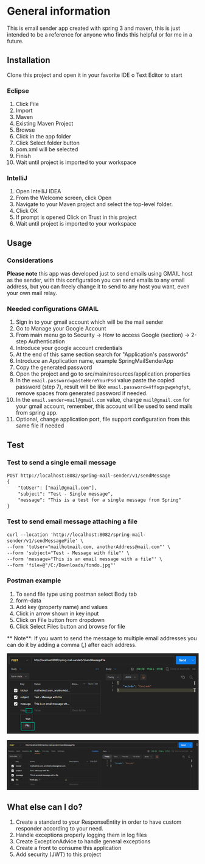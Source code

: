 # General information

This is email sender app created with spring 3 and maven, this is just intended to be a reference for anyone who finds this helpful or for me in a future.

## Installation

Clone this project and open it in your favorite IDE o Text Editor to start

### Eclipse
1. Click File
2. Import
3. Maven
4. Existing Maven Project
5. Browse
6. Click in the app folder
7. Click Select folder button
8. pom.xml will be selected
9. Finish
10. Wait until project is imported to your workspace

### IntelliJ

1. Open IntelliJ IDEA
2. From the Welcome screen, click Open
3. Navigate to your Maven project and select the top-level folder.
4. Click OK
5. If prompt is opened Click on Trust in this project
10. Wait until project is imported to your workspace

## Usage

### Considerations

**Please note** this app was developed just to send emails using GMAIL host as the sender, with this configuration you can send emails to any email address, but you can freely change it to send to any host you want, even your own mail relay.

### Needed configurations GMAIL

1. Sign in to your gmail account which will be the mail sender
2. Go to Manage your Google Account
3. From main menu go to Security -> How to access Google (section) -> 2-step Authentication
4. Introduce your google account credentials
5. At the end of this same section search for "Application's passwords"
6. Introduce an Application name, example SpringMailSenderApp
7. Copy the generated password
8. Open the project and go to src/main/resources/application.properties
9. In the ```email.password=pasteHereYourPsd``` value paste the copied password (step 7), result will be like ```email.password=4ffsgsgwgehgfyt```, remove spaces from generated password if needed.
10. In the ```email.sender=mail@gmail.com``` value, change ```mail@gmail.com``` for your gmail account, remember, this account will be used to send mails from spring app.
11. Optional, change application port, file support configuration from this same file if needed

## Test

### Test to send a single email message

```
POST http://localhost:8082/spring-mail-sender/v1/sendMessage
{
    "toUser": ["mail@gmail.com"],
    "subject": "Test - Single message",
    "message": "This is a test for a single message from Spring"
}
```


### Test to send email message attaching a file

```
curl --location 'http://localhost:8082/spring-mail-sender/v1/sendMessageFile' \
--form 'toUser="mailhotmail.com, anotherAddress@mail.com"' \
--form 'subject="Test - Message with file"' \
--form 'message="This is an email message with a file"' \
--form 'file=@"/C:/Downloads/fondo.jpg"'
```

### Postman example

1. To send file type using postman select Body tab
2. form-data
3. Add key (property name) and values
4. Click in arrow shown in key input
5. Click on File button from dropdown
6. Click Select Files button and browse for file

** Note**: If you want to send the message to multiple email addresses you can do it by adding a comma (,) after each address.

![Request](https://github.com/roman-bgonz/spring-mail-sender/blob/main/previousFile.png)

![Request](https://github.com/roman-bgonz/spring-mail-sender/blob/main/emailFile.png)


## What else can I do?

1. Create a standard to your ResponseEntity in order to have custom responder according to your need.
2. Handle exceptions properly logging them in log files
3. Create ExceptionAdvice to handle general exceptions
4. Create a front to consume this application
5. Add security (JWT) to this project